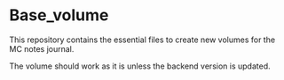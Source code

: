 # Base_volume

This repository contains the essential files to create new volumes for the MC notes journal.

The volume should work as it is unless the backend version is updated.

